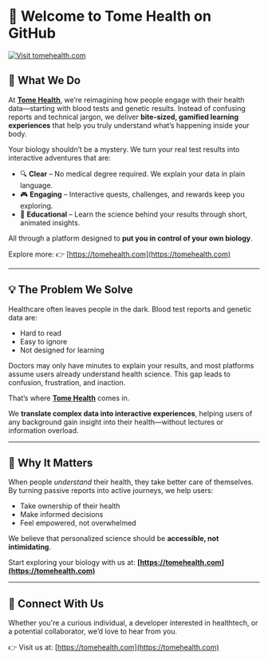 # 👋 Welcome to Tome Health on GitHub

[![Visit tomehealth.com](https://img.shields.io/badge/Visit-Our%20Website-blue)](https://tomehealth.com)

## 🧬 What We Do

At **[Tome Health](https://tomehealth.com)**, we’re reimagining how people engage with their health data—starting with blood tests and genetic results. Instead of confusing reports and technical jargon, we deliver **bite-sized, gamified learning experiences** that help you truly understand what’s happening inside your body.

Your biology shouldn’t be a mystery. We turn your real test results into interactive adventures that are:

- 🔍 **Clear** – No medical degree required. We explain your data in plain language.
- 🎮 **Engaging** – Interactive quests, challenges, and rewards keep you exploring.
- 🧠 **Educational** – Learn the science behind your results through short, animated insights.

All through a platform designed to **put you in control of your own biology**.

Explore more: 👉 [https://tomehealth.com](https://tomehealth.com)

---

## 💡 The Problem We Solve

Healthcare often leaves people in the dark. Blood test reports and genetic data are:

- Hard to read
- Easy to ignore
- Not designed for learning

Doctors may only have minutes to explain your results, and most platforms assume users already understand health science. This gap leads to confusion, frustration, and inaction.

That’s where **[Tome Health](https://tomehealth.com)** comes in.

We **translate complex data into interactive experiences**, helping users of any background gain insight into their health—without lectures or information overload.

---

## 🚀 Why It Matters

When people *understand* their health, they take better care of themselves. By turning passive reports into active journeys, we help users:

- Take ownership of their health
- Make informed decisions
- Feel empowered, not overwhelmed

We believe that personalized science should be **accessible, not intimidating**.

Start exploring your biology with us at: **[https://tomehealth.com](https://tomehealth.com)**

---

## 🙌 Connect With Us

Whether you're a curious individual, a developer interested in healthtech, or a potential collaborator, we’d love to hear from you.

👉 Visit us at: [https://tomehealth.com](https://tomehealth.com)

